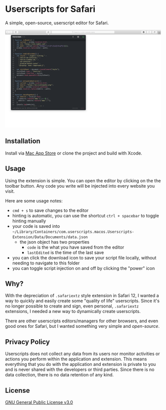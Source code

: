 # Userscripts for Safari

A simple, open-source, userscript editor for Safari.

![Userscripts for Safari](/etc/screenshot-large.png)

## Installation

Install via [Mac App Store](https://itunes.apple.com/us/app/userscripts/id1463298887) or clone the project and build with Xcode.

## Usage

Using the extension is simple. You can open the editor by clicking on the the toolbar button. Any code you write will be injected into every website you visit.

Here are some usage notes:

- `cmd + s` to save changes to the editor
- hinting is automatic, you can use the shortcut `ctrl + spacebar` to toggle hinting manually
- your code is saved into `~/Library/Containers/com.userscripts.macos.Userscripts-Extension/Data/Documents/data.json`
    - the json object has two properties
        - `code` is the what you have saved from the editor
        - `lastEdited` is the time of the last save
- you can click the download icon to save your script file locally, without needing to navigate to this folder
- you can toggle script injection on and off by clicking the "power" icon

## Why?

With the depreciation of `.safariextz` style extension in Safari 12, I wanted a way to quickly and easily create some "quality of life" userscripts. Since it's no longer possible to create and sign, even personal, `.safariextz` extensions, I needed a new way to dynamically create userscripts.

There are other userscripts editors/managers for other browsers, and even good ones for Safari, but I wanted something very simple and *open-source*.

## Privacy Policy
Userscripts does not collect any data from its users nor monitor activities or actions you perform within the application and extension. This means everything that you do with the application and extension is private to you and is never shared with the developers or third parties. Since there is no data collection, there is no data retention of any kind.

## License 

[GNU General Public License v3.0](/LICENSE)



